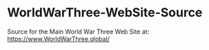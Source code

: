 # WorldWarThree-WebSite-Source
Source for the Main World War Three Web Site at: https://www.WorldWarThree.global/
